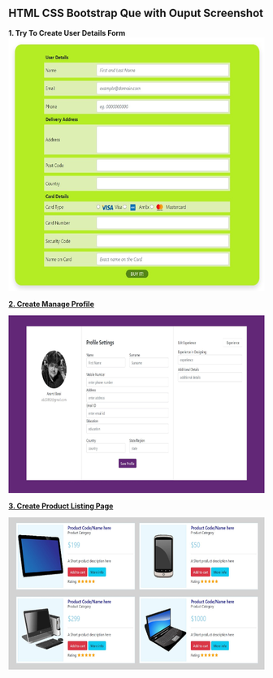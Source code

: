 <h2> HTML CSS Bootstrap Que with Ouput Screenshot</h2>

<b> 1. Try To Create User Details Form </b>
<a href="Try To Create User Details Form/User Details.html" />
<img src="Try To Create User Details Form/output.jpg" width=600px height=500px />

<b> 2. Create Manage Profile </b>

<img src="Create manage Profile/output.jpg" width=700px height=350px />

<b> 3. Create Product Listing Page </b>

<img src="Create Product Listing Page/output.jpg" width=600px height=300px />
